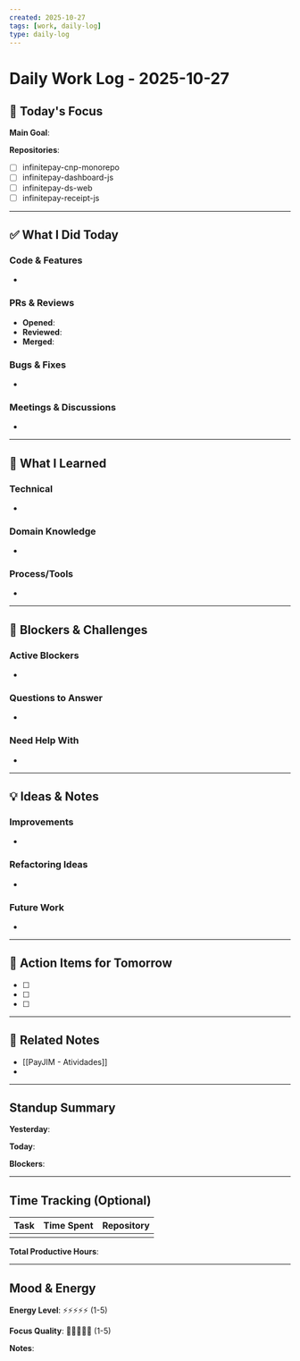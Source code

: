 ```yaml
---
created: 2025-10-27
tags: [work, daily-log]
type: daily-log
---
```


# Daily Work Log - 2025-10-27

## 🎯 Today's Focus

**Main Goal**:

**Repositories**:
- [ ] infinitepay-cnp-monorepo
- [ ] infinitepay-dashboard-js
- [ ] infinitepay-ds-web
- [ ] infinitepay-receipt-js

---

## ✅ What I Did Today

### Code & Features
-

### PRs & Reviews
- **Opened**:
- **Reviewed**:
- **Merged**:

### Bugs & Fixes
-

### Meetings & Discussions
-

---

## 🧠 What I Learned

### Technical
-

### Domain Knowledge
-

### Process/Tools
-

---

## 🚧 Blockers & Challenges

### Active Blockers
-

### Questions to Answer
-

### Need Help With
-

---

## 💡 Ideas & Notes

### Improvements
-

### Refactoring Ideas
-

### Future Work
-

---

## 📝 Action Items for Tomorrow

- [ ]
- [ ]
- [ ]

---

## 🔗 Related Notes

- [[PayJIM - Atividades]]
-

---

## Standup Summary

**Yesterday**:

**Today**:

**Blockers**:

---

## Time Tracking (Optional)

| Task | Time Spent | Repository |
|------|------------|------------|
|      |            |            |

**Total Productive Hours**:

---

## Mood & Energy

**Energy Level**: ⚡⚡⚡⚡⚡ (1-5)

**Focus Quality**: 🎯🎯🎯🎯🎯 (1-5)

**Notes**:
